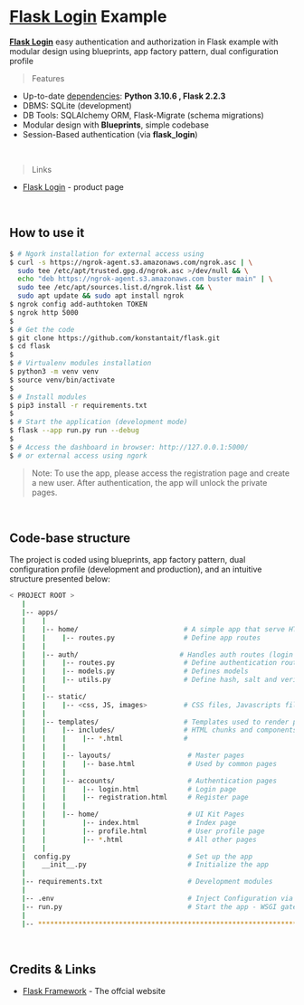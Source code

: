 # [Flask Login](https://github.com/konstantait/flask.git) Example

**[Flask Login](https://github.com/konstantait/flask.git)** easy authentication and authorization in Flask example with modular design using blueprints, app factory pattern, dual configuration profile 
<br />

> Features

- Up-to-date [dependencies](./requirements.txt): **Python 3.10.6 , Flask 2.2.3**
- DBMS: SQLite (development) 
- DB Tools: SQLAlchemy ORM, Flask-Migrate (schema migrations)
- Modular design with **Blueprints**, simple codebase
- Session-Based authentication (via **flask_login**)
<br />

> Links

- [Flask Login](https://github.com/konstantait/flask.git) - product page
<br />

## How to use it

```bash
$ # Ngork installation for external access using
$ curl -s https://ngrok-agent.s3.amazonaws.com/ngrok.asc | \
  sudo tee /etc/apt/trusted.gpg.d/ngrok.asc >/dev/null && \
  echo "deb https://ngrok-agent.s3.amazonaws.com buster main" | \
  sudo tee /etc/apt/sources.list.d/ngrok.list && \
  sudo apt update && sudo apt install ngrok
$ ngrok config add-authtoken TOKEN
$ ngrok http 5000
$
$ # Get the code
$ git clone https://github.com/konstantait/flask.git
$ cd flask
$
$ # Virtualenv modules installation
$ python3 -m venv venv
$ source venv/bin/activate
$
$ # Install modules
$ pip3 install -r requirements.txt
$
$ # Start the application (development mode)
$ flask --app run.py run --debug
$
$ # Access the dashboard in browser: http://127.0.0.1:5000/
$ # or external access using ngork
```

> Note: To use the app, please access the registration page and create a new user. After authentication, the app will unlock the private pages.

<br />

## Code-base structure

The project is coded using blueprints, app factory pattern, dual configuration profile (development and production), and an intuitive structure presented below:

```bash
< PROJECT ROOT >
   |
   |-- apps/
   |    |
   |    |-- home/                          # A simple app that serve HTML files
   |    |    |-- routes.py                 # Define app routes
   |    |
   |    |-- auth/                         # Handles auth routes (login and register)
   |    |    |-- routes.py                 # Define authentication routes  
   |    |    |-- models.py                 # Defines models  
   |    |    |-- utils.py                  # Define hash, salt and verify passwords 
   |    |
   |    |-- static/
   |    |    |-- <css, JS, images>         # CSS files, Javascripts files
   |    |
   |    |-- templates/                     # Templates used to render pages
   |    |    |-- includes/                 # HTML chunks and components
   |    |    |    |-- *.html               #
   |    |    |
   |    |    |-- layouts/                   # Master pages
   |    |    |    |-- base.html             # Used by common pages
   |    |    |
   |    |    |-- accounts/                  # Authentication pages
   |    |    |    |-- login.html            # Login page
   |    |    |    |-- registration.html     # Register page
   |    |    |
   |    |    |-- home/                      # UI Kit Pages
   |    |         |-- index.html            # Index page
   |    |         |-- profile.html          # User profile page
   |    |         |-- *.html                # All other pages
   |    |    
   |  config.py                             # Set up the app
   |    __init__.py                         # Initialize the app
   |
   |-- requirements.txt                     # Development modules
   |
   |-- .env                                 # Inject Configuration via Environment
   |-- run.py                               # Start the app - WSGI gateway
   |
   |-- ************************************************************************
```

<br />

## Credits & Links

- [Flask Framework](https://www.palletsprojects.com/p/flask/) - The offcial website

<br />
